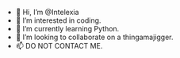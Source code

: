 - 👋 Hi, I’m @Intelexia
- 👀 I’m interested in coding.
- 🌱 I’m currently learning Python.
- 💞️ I’m looking to collaborate on a thingamajigger.
- 📫 DO NOT CONTACT ME.

<!---
Intelexia/Intelexia is a ✨ special ✨ repository because its `README.md` (this file) appears on your GitHub profile.
You can click the Preview link to take a look at your changes.
--->

